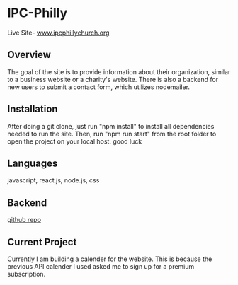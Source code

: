 # IPC-Philly

Live Site- www.ipcphillychurch.org


## Overview 
The goal of the site is to provide information about their organization, similar to a business website or a charity's website. There is also a backend for new users to submit a contact form, which utilizes nodemailer.


## Installation
After doing a git clone, just run "npm install" to install all dependencies needed to run the site. Then, run "npm run start" from the root folder to open the project on your local host.
good luck 

## Languages 
javascript, react.js, node.js, css

## Backend
[github repo](https://github.com/koshy123/ipcBackend)


## Current Project 
Currently I am building a calender for the website. This is because the previous API calender I used asked me to sign up for a premium subscription. 


